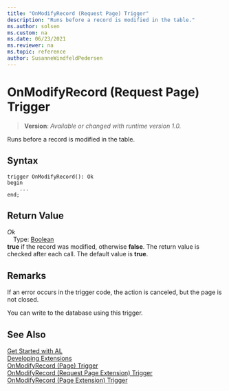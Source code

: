 ```yaml
---
title: "OnModifyRecord (Request Page) Trigger"
description: "Runs before a record is modified in the table."
ms.author: solsen
ms.custom: na
ms.date: 06/23/2021
ms.reviewer: na
ms.topic: reference
author: SusanneWindfeldPedersen
---
```

[//]: # (START>DO_NOT_EDIT)
[//]: # (IMPORTANT:Do not edit any of the content between here and the END>DO_NOT_EDIT.)
[//]: # (Any modifications should be made in the .xml files in the ModernDev repo.)

# OnModifyRecord (Request Page) Trigger
> **Version**: _Available or changed with runtime version 1.0._

Runs before a record is modified in the table.


## Syntax
```AL
trigger OnModifyRecord(): Ok
begin
    ...
end;
```


## Return Value

*Ok*  
&emsp;Type: [Boolean](../../methods-auto/boolean/boolean-data-type.md)  
**true** if the record was modified, otherwise **false**. The return value is checked after each call. The default value is **true**.  

[//]: # (IMPORTANT: END>DO_NOT_EDIT)

## Remarks  

If an error occurs in the trigger code, the action is canceled, but the page is not closed.  
  
You can write to the database using this trigger.  

## See Also  
[Get Started with AL](../../devenv-get-started.md)  
[Developing Extensions](../../devenv-dev-overview.md)  
[OnModifyRecord (Page) Trigger](../page/devenv-onmodifyrecord-page-trigger.md)  
[OnModifyRecord (Request Page Extension) Trigger](../requestpageextension/devenv-onmodifyrecord-requestpageextension-trigger.md)  
[OnModifyRecord (Page Extension) Trigger](../pageextension/devenv-onmodifyrecord-pageextension-trigger.md)
